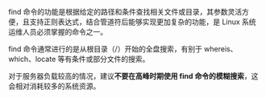 find 命令的功能是根据给定的路径和条件查找相关文件或目录，其参数灵活方便，且支持正则表达式，结合管道符后能够实现更加复杂的功能，是 Linux 系统运维人员必须掌握的命令之一。

find 命令通常进行的是从根目录（/）开始的全盘搜索，有别于 whereis、which、locate 等有条件或部分文件的搜索。

对于服务器负载较高的情况，建议**不要在高峰时期使用 find 命令的模糊搜索**，这会相对消耗较多的系统资源。